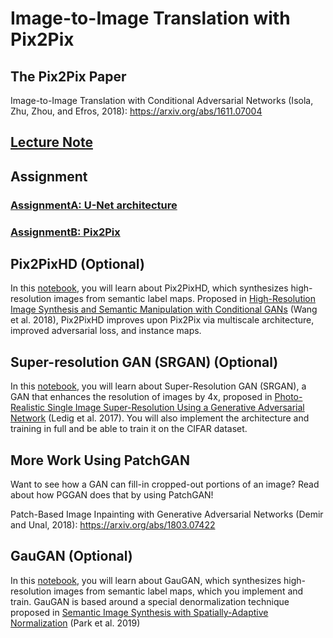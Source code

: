 # Image-to-Image Translation with Pix2Pix

## The Pix2Pix Paper
Image-to-Image Translation with Conditional Adversarial Networks (Isola, Zhu, Zhou, and Efros, 2018): https://arxiv.org/abs/1611.07004

## [Lecture Note](C3_W2.pdf)

## Assignment
### [AssignmentA: U-Net architecture](C3W2A_Assignment.ipynb)
### [AssignmentB: Pix2Pix](C3W2B_Assignment.ipynb)

## Pix2PixHD (Optional)
In this [notebook](C3W2_Pix2PixHD.ipynb), you will learn about Pix2PixHD, which synthesizes high-resolution images from semantic label maps. Proposed in [High-Resolution Image Synthesis and Semantic Manipulation with Conditional GANs](https://arxiv.org/abs/1711.11585) (Wang et al. 2018), Pix2PixHD improves upon Pix2Pix via multiscale architecture, improved adversarial loss, and instance maps.

## Super-resolution GAN (SRGAN) (Optional)
In this [notebook](C3W2_SRGAN.ipynb), you will learn about Super-Resolution GAN (SRGAN), a GAN that enhances the resolution of images by 4x, proposed in [Photo-Realistic Single Image Super-Resolution Using a Generative Adversarial Network](https://arxiv.org/abs/1609.04802) (Ledig et al. 2017). You will also implement the architecture and training in full and be able to train it on the CIFAR dataset.

## More Work Using PatchGAN
Want to see how a GAN can fill-in cropped-out portions of an image? Read about how PGGAN does that by using PatchGAN!

Patch-Based Image Inpainting with Generative Adversarial Networks (Demir and Unal, 2018): https://arxiv.org/abs/1803.07422

## GauGAN (Optional)
In this [notebook](C3W2_GauGAN.ipynb), you will learn about GauGAN, which synthesizes high-resolution images from semantic label maps, which you implement and train. GauGAN is based around a special denormalization technique proposed in [Semantic Image Synthesis with Spatially-Adaptive Normalization](https://arxiv.org/abs/1903.07291) (Park et al. 2019)